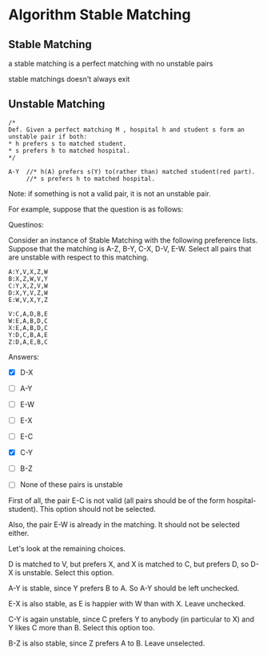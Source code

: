 # Algorithm Stable Matching
## Stable Matching
a stable matching is a perfect matching with no unstable pairs

stable matchings doesn't always exit

## Unstable Matching
```
/*
Def. Given a perfect matching M , hospital h and student s form an unstable pair if both: 
* h prefers s to matched student. 
* s prefers h to matched hospital.
*/

A-Y  //* h(A) prefers s(Y) to(rather than) matched student(red part).
     //* s prefers h to matched hospital.
```

Note: if something is not a valid pair, it is not an unstable pair.   

For example, suppose that the question is as follows:  

Questinos: 

Consider an instance of Stable Matching with the following preference lists. Suppose that the matching is A-Z, B-Y, C-X, D-V, E-W. Select all pairs that are unstable with respect to this matching.

```
A:Y,V,X,Z,W
B:X,Z,W,V,Y
C:Y,X,Z,V,W
D:X,Y,V,Z,W
E:W,V,X,Y,Z

V:C,A,D,B,E
W:E,A,B,D,C
X:E,A,B,D,C
Y:D,C,B,A,E
Z:D,A,E,B,C
```
Answers: 

- [x] D-X 
- [ ] A-Y
- [ ] E-W
- [ ] E-X
- [ ] E-C
- [x] C-Y
- [ ] B-Z
- [ ] None of these pairs is unstable


First of all, the pair E-C is not valid (all pairs should be of the form hospital-student). This option should not be selected.  

Also, the pair E-W is already in the matching. It should not be selected either. 

Let's look at the remaining choices.  

D is matched to V, but prefers X, and X is matched to C, but prefers D, so D-X is unstable. Select this option. 

A-Y is stable, since Y prefers B to A. So A-Y should be left unchecked. 

E-X is also stable, as E is happier with W than with X. Leave unchecked. 

C-Y is again unstable, since C prefers Y to anybody (in particular to X) and Y likes C more than B. Select this option too. 

B-Z is also stable, since Z prefers A to B. Leave unselected. 


